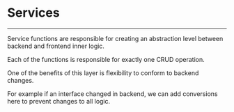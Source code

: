 # Services

---
Service functions are responsible for creating an abstraction level between backend and frontend inner logic.

Each of the functions is responsible for exactly one CRUD operation.

One of the benefits of this layer is flexibility to conform to backend changes.  

For example if an interface changed in backend, we can add conversions here to prevent changes to all logic.
